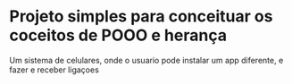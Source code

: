 <h1>Projeto simples para conceituar os coceitos de POOO e herança</h1>
<p>Um sistema de celulares, onde o usuario pode instalar um app diferente, e fazer e receber ligaçoes</p>

